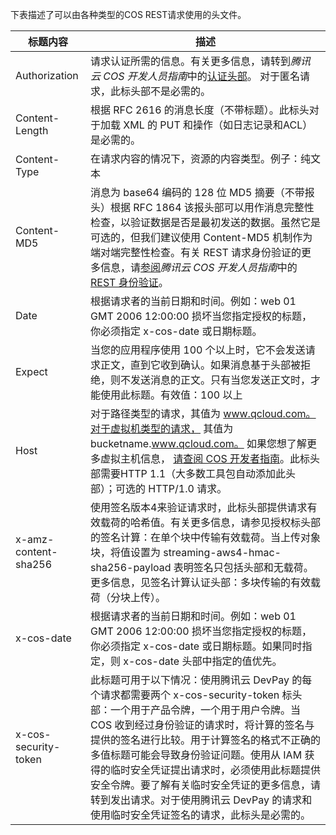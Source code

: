 下表描述了可以由各种类型的COS REST请求使用的头文件。

| 标题内容                 | 描述                                       |
| -------------------- | ---------------------------------------- |
| Authorization        | 请求认证所需的信息。有关更多信息，请转到*腾讯云 COS 开发人员指南*中的[认证头部]()。 对于匿名请求，此标头部不是必需的。 |
| Content-Length       | 根据 RFC 2616 的消息长度（不带标题）。此标头对于加载 XML 的 PUT 和操作（如日志记录和ACL）是必需的。 |
| Content-Type         | 在请求内容的情况下，资源的内容类型。例子：纯文本                 |
| Content-MD5          | 消息为 base64 编码的 128 位 MD5 摘要（不带报头）根据 RFC 1864 该报头部可以用作消息完整性检查，以验证数据是否是最初发送的数据。虽然它是可选的，但我们建议使用 Content-MD5 机制作为端对端完整性检查。有关 REST 请求身份验证的更多信息，请[参阅]()*腾讯云 COS 开发人员指南*中的[REST 身份验证]()。 |
| Date                 | 根据请求者的当前日期和时间。例如：web 01 GMT 2006 12:00:00 损坏当您指定授权的标题，你必须指定 x-cos-date 或日期标题。 |
| Expect               | 当您的应用程序使用 100 个以上时，它不会发送请求正文，直到它收到确认。如果消息基于头部被拒绝，则不发送消息的正文。只有当您发送正文时，才能使用此标题。有效值：100 以上 |
| Host                 | 对于路径类型的请求，其值为  www.qcloud.com。对于虚拟机类型的请求， 其值为 bucketname.www.qcloud.com。 如果您想了解更多虚拟主机信息， [请查阅 COS 开发者指南]()。此标头部需要HTTP 1.1（大多数工具包自动添加此头部）；可选的 HTTP/1.0 请求。 |
| x-amz-content-sha256 | 使用签名版本4来验证请求时，此标头部提供请求有效载荷的哈希值。有关更多信息，请参见授权标头部的签名计算：在单个块中传输有效载荷。当上传对象块，将值设置为 streaming-aws4-hmac-sha256-payload 表明签名只包括头部和无载荷。更多信息，见签名计算认证头部：多块传输的有效载荷（分块上传）。 |
| x-cos-date           | 根据请求者的当前日期和时间。例如：web 01 GMT 2006 12:00:00 损坏当您指定授权的标题，你必须指定 x-cos-date 或日期标题。如果同时指定，则 x-cos-date 头部中指定的值优先。 |
| x-cos-security-token | 此标题可用于以下情况：使用腾讯云 DevPay 的每个请求都需要两个 x-cos-security-token 标头部：一个用于产品令牌，一个用于用户令牌。当 COS 收到经过身份验证的请求时，将计算的签名与提供的签名进行比较。用于计算签名的格式不正确的多值标题可能会导致身份验证问题。使用从 IAM 获得的临时安全凭证提出请求时，必须使用此标题提供安全令牌。要了解有关临时安全凭证的更多信息，请转到发出请求。对于使用腾讯云 DevPay 的请求和使用临时安全凭证签名的请求，此标头是必需的。 |